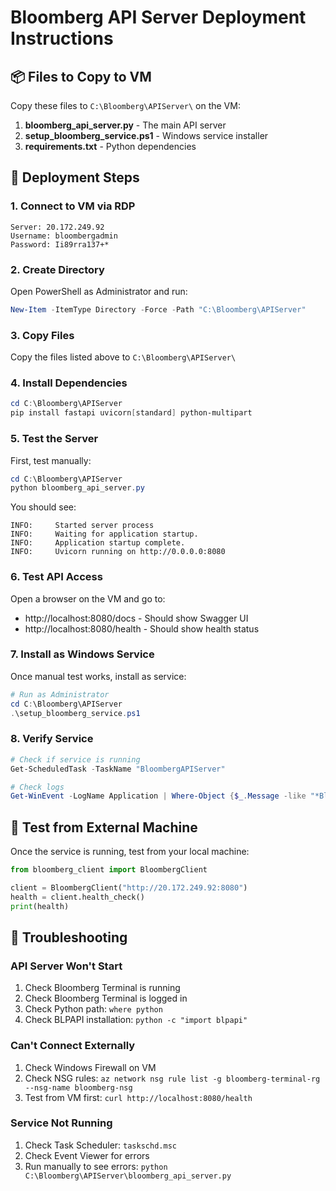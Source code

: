 # Bloomberg API Server Deployment Instructions

## 📦 Files to Copy to VM

Copy these files to `C:\Bloomberg\APIServer\` on the VM:

1. **bloomberg_api_server.py** - The main API server
2. **setup_bloomberg_service.ps1** - Windows service installer
3. **requirements.txt** - Python dependencies

## 🚀 Deployment Steps

### 1. Connect to VM via RDP
```
Server: 20.172.249.92
Username: bloombergadmin
Password: Ii89rra137+*
```

### 2. Create Directory
Open PowerShell as Administrator and run:
```powershell
New-Item -ItemType Directory -Force -Path "C:\Bloomberg\APIServer"
```

### 3. Copy Files
Copy the files listed above to `C:\Bloomberg\APIServer\`

### 4. Install Dependencies
```powershell
cd C:\Bloomberg\APIServer
pip install fastapi uvicorn[standard] python-multipart
```

### 5. Test the Server
First, test manually:
```powershell
cd C:\Bloomberg\APIServer
python bloomberg_api_server.py
```

You should see:
```
INFO:     Started server process
INFO:     Waiting for application startup.
INFO:     Application startup complete.
INFO:     Uvicorn running on http://0.0.0.0:8080
```

### 6. Test API Access
Open a browser on the VM and go to:
- http://localhost:8080/docs - Should show Swagger UI
- http://localhost:8080/health - Should show health status

### 7. Install as Windows Service
Once manual test works, install as service:
```powershell
# Run as Administrator
cd C:\Bloomberg\APIServer
.\setup_bloomberg_service.ps1
```

### 8. Verify Service
```powershell
# Check if service is running
Get-ScheduledTask -TaskName "BloombergAPIServer"

# Check logs
Get-WinEvent -LogName Application | Where-Object {$_.Message -like "*Bloomberg*"} | Select-Object -First 10
```

## 🧪 Test from External Machine

Once the service is running, test from your local machine:

```python
from bloomberg_client import BloombergClient

client = BloombergClient("http://20.172.249.92:8080")
health = client.health_check()
print(health)
```

## 🔧 Troubleshooting

### API Server Won't Start
1. Check Bloomberg Terminal is running
2. Check Bloomberg Terminal is logged in
3. Check Python path: `where python`
4. Check BLPAPI installation: `python -c "import blpapi"`

### Can't Connect Externally
1. Check Windows Firewall on VM
2. Check NSG rules: `az network nsg rule list -g bloomberg-terminal-rg --nsg-name bloomberg-nsg`
3. Test from VM first: `curl http://localhost:8080/health`

### Service Not Running
1. Check Task Scheduler: `taskschd.msc`
2. Check Event Viewer for errors
3. Run manually to see errors: `python C:\Bloomberg\APIServer\bloomberg_api_server.py`